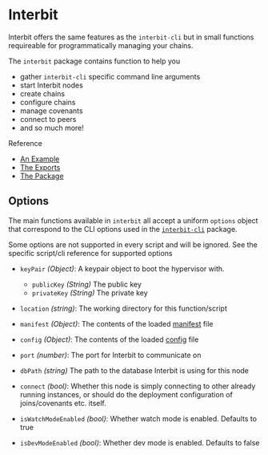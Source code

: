 # Interbit

Interbit offers the same features as the `interbit-cli` but in small
functions requireable for programmatically managing your chains.

The `interbit` package contains function to help you

 - gather `interbit-cli` specific command line arguments
 - start Interbit nodes
 - create chains
 - configure chains
 - manage covenants
 - connect to peers
 - and so much more!

Reference
- [An Example](../../examples/initialize.md)
- [The Exports](https://github.com/interbit/interbit/blob/master/packages/interbit/src/index.js)
- [The Package](https://www.npmjs.com/package/interbit)


## Options

The main functions available in `interbit` all accept a uniform
`options` object that correspond to the CLI options used in the
[`interbit-cli`](../interbit-cli/README.md) package.

Some options are not supported in every script and will be ignored. See
the specific script/cli reference for supported options

- `keyPair` *(Object)*: A keypair object to boot the hypervisor with.

  - `publicKey` *(String)*  The public key
  - `privateKey` *(String)* The private key

- `location` *(string)*: The working directory for this function/script

- `manifest` *(Object)*: The contents of the loaded
  [manifest](../interbit-cli/manifest.md) file

- `config` *(Object)*: The contents of the loaded
  [config](../interbit-cli/config.md) file

- `port` *(number)*: The port for Interbit to communicate on

- `dbPath` *(string)* The path to the database Interbit is using for
  this node

- `connect` *(bool)*: Whether this node is simply connecting to other
  already running instances, or should do the deployment configuration
  of joins/covenants etc. itself.

- `isWatchModeEnabled` *(bool)*: Whether watch mode is enabled. Defaults
  to true

- `isDevModeEnabled` *(bool)*: Whether dev mode is enabled. Defaults to
  false
